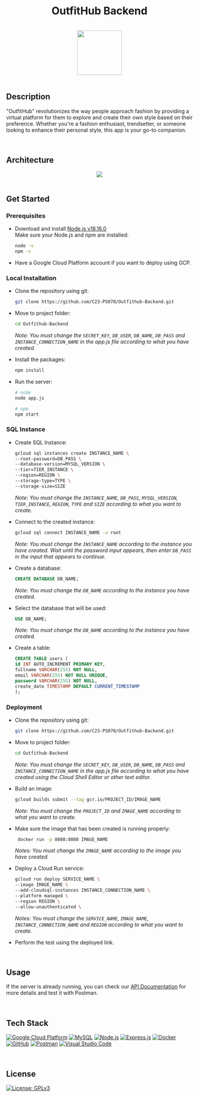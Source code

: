 <div align="center">

# OutfitHub Backend

<br>

<img src="https://i.ibb.co/wrvmzjH/logooutfithub-1.png" width="120px"/>
  
</div>

<br>

## Description
"OutfitHub" revolutionizes the way people approach fashion by providing a virtual platform for them to explore and create their own style based on their preference. Whether you're a fashion enthusiast, trendsetter, or someone looking to enhance their personal style, this app is your go-to companion.

<br>

## Architecture
<div align="center">
<img src="https://blogger.googleusercontent.com/img/b/R29vZ2xl/AVvXsEgB69Dk6ooa3C7JzSga86izAClJYZLbzQVvBep3NzP5Ik6FRRTs5NFQasw2oORBE2xY_kTKqVY9mQGd38NnaCJXOYKe8sA-D10FiRkm-1ib4Iaerqa6uuJngvx2jb1o9p46fJckoxJRHzXGBTsCSlYI9GxqCO_VerRaafYsPolDvlg5Bmj6pWngJn7k7g/s320/Untitled-2023-06-16-1708.png"/>
</div>

<br>

## Get Started
### Prerequisites
* Download and install <a href="https://nodejs.org/dist/v18.16.0/node-v18.16.0-x64.msi">Node.js v18.16.0<a/> <br>
  Make sure your Node.js and npm are installed:
  ```bash
  node -v
  npm -v
  ```
* Have a Google Cloud Platform account if you want to deploy using GCP.

### Local Installation
* Clone the repository using git:
  ```bash
  git clone https://github.com/C23-PS070/Outfithub-Backend.git
  ```
* Move to project folder:
  ```bash
  cd Outfithub-Backend
  ```
  
  _Note: You must change the ```SECRET_KEY```, ```DB_USER```, ```DB_NAME```, ```DB_PASS``` and ```INSTANCE_CONNECTION_NAME``` in the app.js file according to what you have created._
  
* Install the packages:
  ```bash
  npm install
  ``` 
* Run the server:
  ```bash
  # node
  node app.js
  
  # npm
  npm start
  ``` 

### SQL Instance
* Create SQL Instance:
  ```bash
  gcloud sql instances create INSTANCE_NAME \
  --root-password=DB_PASS \
  --database-version=MYSQL_VERSION \
  --tier=TIER_INSTANCE \
  --region=REGION \
  --storage-type=TYPE \
  --storage-size=SIZE
  ```
  
  _Note: You must change the ```INSTANCE_NAME```, ```DB_PASS```, ```MYSQL_VERSION```, ```TIER_INSTANCE```, ```REGION```, ```TYPE``` and ```SIZE``` according to what you want to create._

* Connect to the created instance:
  ```bash
  gcloud sql connect INSTANCE_NAME -u root
  ```

  _Note: You must change the ```INSTANCE_NAME``` according to the instance you have created. Wait until the password input appears, then enter ```DB_PASS``` in the input that appears to continue._
  
* Create a database:
  ```sql
  CREATE DATABASE DB_NAME;
  ```
  
  _Note: You must change the ```DB_NAME``` according to the instance you have created._
  
* Select the database that will be used:
  ```sql
  USE DB_NAME;
  ```
  
  _Note: You must change the ```DB_NAME``` according to the instance you have created._
  
* Create a table:
  ```sql
  CREATE TABLE users (
  id INT AUTO_INCREMENT PRIMARY KEY,
  fullname VARCHAR(255) NOT NULL,
  email VARCHAR(255) NOT NULL UNIQUE,
  password VARCHAR(255) NOT NULL,
  create_date TIMESTAMP DEFAULT CURRENT_TIMESTAMP        
  );
  ```
  
### Deployment
* Clone the repository using git:
   ```bash
  git clone https://github.com/C23-PS070/Outfithub-Backend.git
  ```
* Move to project folder:
  ```bash
  cd Outfithub-Backend
  ```
  
  _Note: You must change the ```SECRET_KEY```, ```DB_USER```, ```DB_NAME```, ```DB_PASS``` and ```INSTANCE_CONNECTION_NAME``` in the app.js file according to what you have created using the Cloud Shell Editor or other text editor._
  
* Build an image:
  ```bash
  gcloud builds submit --tag gcr.io/PROJECT_ID/IMAGE_NAME
  ```
  
   _Note: You must change the ```PROJECT_ID``` and ```IMAGE_NAME``` according to what you want to create._
 
* Make sure the image that has been created is running properly:
  ```bash
   docker run -p 8080:8080 IMAGE_NAME
  ```
  
  _Notes: You must change the ```IMAGE_NAME``` according to the image you have created._
  
* Deploy a Cloud Run service:
  ```bash
  gcloud run deploy SERVICE_NAME \
  --image IMAGE_NAME \
  --add-cloudsql-instances INSTANCE_CONNECTION_NAME \
  --platform managed \
  --region REGION \
  --allow-unauthenticated \
  ```
  
   _Notes: You must change the ```SERVICE_NAME```, ```IMAGE_NAME```, ```INSTANCE_CONNECTION_NAME``` and ```REGION``` according to what you want to create._

* Perform the test using the deployed link.

<br>

## Usage
If the server is already running, you can check our <a href="https://documenter.getpostman.com/view/27909743/2s93shz9gL">API Documentation</a> for more details and test it with Postman.

<br>

## Tech Stack
[![Google Cloud Platform](https://img.shields.io/badge/Google%20Cloud%20Platform-%234285F4.svg?style=plastic&logo=google-cloud&logoColor=white)](https://cloud.google.com/) [![MySQL](https://img.shields.io/badge/MySQL-%2300f.svg?style=plastic&logo=mysql&logoColor=white)]() [![Node.js](https://img.shields.io/badge/Node.js-6DA55F?style=plastic&logo=node.js&logoColor=white)]() [![Express.js](https://img.shields.io/badge/Express.js-%23404d59.svg?style=plastic&logo=express&logoColor=%2361DAFB)]() [![Docker](https://img.shields.io/badge/Docker-%230db7ed.svg?style=plastic&logo=docker&logoColor=white)](https://www.docker.com/) [![GitHub](https://img.shields.io/badge/GitHub-%23121011.svg?style=plastic&logo=github&logoColor=white)](https://github.com/) [![Postman](https://img.shields.io/badge/Postman-FF6C37?style=plastic&logo=postman&logoColor=white)](https://www.postman.com/) [![Visual Studio Code](https://img.shields.io/badge/Visual%20Studio%20Code-0078d7.svg?style=plastic&logo=visual-studio-code&logoColor=white)](https://code.visualstudio.com/)

<br>

## License
[![License: GPLv3](https://img.shields.io/badge/License-GPLv3-blue.svg?style=plastic)](https://www.gnu.org/licenses/gpl-3.0)
